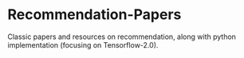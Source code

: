 # Recommendation-Papers
 Classic papers and resources on recommendation, along with python implementation (focusing on Tensorflow-2.0).
